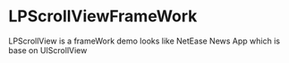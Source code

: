 # LPScrollViewFrameWork
LPScrollView is a frameWork demo looks like NetEase News App which is base on UIScrollView

